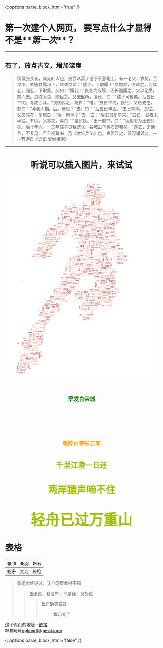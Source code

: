{::options parse_block_html="true" /}
<!-- <table><tr><td bgcolor=lightgray> -->

# 第一次建个人网页， 要写点什么才显得不是**_第一次_**？

<!-- </td></tr></table> -->

---

## 有了，放点古文，增加深度

<!-- <table><tr><td bgcolor=lightblue> -->

>留侯张良者，其先韩人也。良尝从容步游于下邳圯上，有一老父，衣褐，至良所，直堕其履圯下，顾谓良曰："孺子，下取履！"良愕然，欲欧之，为其老，强忍，下取履。父曰："履我！"良业为取履，因长跪履之。父以足受，笑而去。良殊大惊，随目之。父去里所，复还，曰："孺子可教矣。后五日平明，与我会此。"良因怪之，跪曰："诺。"五日平明，良往。父已先在，怒曰："与老人期，后，何也？"去，曰："后五日早会。"五日鸡鸣，良往。父又先在，复怒曰："后，何也？" 去，曰："后五日复早来。"五日，良夜未半往。有顷，父亦来，喜曰："当如是。"出一编书，曰："读此则为王者师矣。后十年兴，十三年孺子见我济北，谷城山下黄石即我矣。"遂去，无他言，不复见。旦日视其书，乃《太公兵法》也。良因异之，常习诵读之。----节选自《史记·留侯世家》

<!-- </td></tr></table> -->

---

<center>

# 听说可以插入图片，来试试

![这是谁！](/fig/IronMan6.png)


# <font color="green" size="4" face="微软雅黑">早发白帝城</font>
# <font color="white" size="4" face="微软雅黑">李白</font>
# <font color="orange" size="4" face="微软雅黑">朝辞白帝彩云间</font>
# <font color="amber" size="5" face="微软雅黑">千里江陵一日还</font>
# <font color="amber" size="6" face="微软雅黑">两岸猿声啼不住</font>
# <font color="amber" size="7" face="微软雅黑">轻舟已过万重山</font>

</center>


# 表格

张飞 | 关羽 | 赵云
-- | -- | --
蛇矛 | 大刀 | 长枪

> 鲁迅曾经说过，这个网页做得不错
>> 鲁迅说，我没有，不是我，别胡说
>>> 鲁迅确实说过
>>>> 鲁迅累了

这个网页的地址--[链接](https://xglong8.github.io)   
邮箱地址[xglong8@gmai.com](mailto:xglong8@gmai.com)


{::options parse_block_html="false" /}
